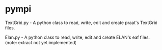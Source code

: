 pympi
=====
TextGrid.py - A python class to read, write, edit and create praat's TextGrid files.

Elan.py     - A python class to read, write, edit and create ELAN's eaf files.(note: extract not yet implemented)
